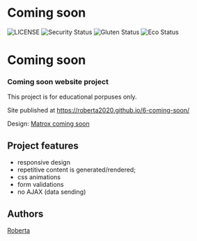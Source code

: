 # Coming soon
![LICENSE](https://img.shields.io/badge/license-MIT-blue.svg?style=flat-square)
![Security Status](https://img.shields.io/security-headers?label=Security&url=https%3A%2F%2Fgithub.com&style=flat-square)
![Gluten Status](https://img.shields.io/badge/Gluten-Free-green.svg)
![Eco Status](https://img.shields.io/badge/ECO-Friendly-green.svg)


# Coming soon
### Coming soon website project

This project is for educational porpuses only. 

Site published at  https://roberta2020.github.io/6-coming-soon/

Design: [Matrox coming soon](https://cdn.discordapp.com/attachments/648536139677958156/651479019476221953/coming-soon-wide.png)


## Project features
- responsive design
- repetitive content is generated/rendered;
- css animations
- form validations
- no AJAX (data sending)

## Authors
[Roberta](https://github.com/Roberta2020)